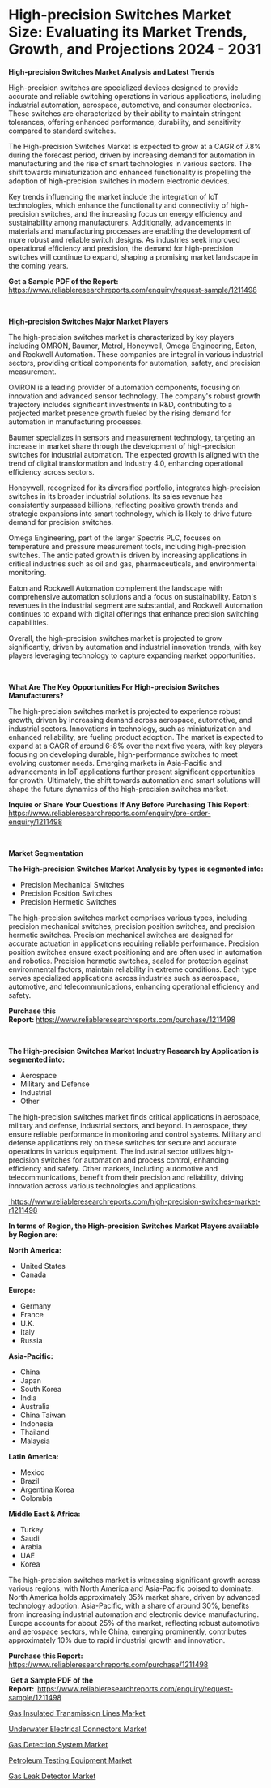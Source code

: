 <p><h1>High-precision Switches Market Size: Evaluating its Market Trends, Growth, and Projections 2024 - 2031</h1></p><p><strong>High-precision Switches Market Analysis and Latest Trends</strong></p>
<p><p>High-precision switches are specialized devices designed to provide accurate and reliable switching operations in various applications, including industrial automation, aerospace, automotive, and consumer electronics. These switches are characterized by their ability to maintain stringent tolerances, offering enhanced performance, durability, and sensitivity compared to standard switches. </p><p>The High-precision Switches Market is expected to grow at a CAGR of 7.8% during the forecast period, driven by increasing demand for automation in manufacturing and the rise of smart technologies in various sectors. The shift towards miniaturization and enhanced functionality is propelling the adoption of high-precision switches in modern electronic devices. </p><p>Key trends influencing the market include the integration of IoT technologies, which enhance the functionality and connectivity of high-precision switches, and the increasing focus on energy efficiency and sustainability among manufacturers. Additionally, advancements in materials and manufacturing processes are enabling the development of more robust and reliable switch designs. As industries seek improved operational efficiency and precision, the demand for high-precision switches will continue to expand, shaping a promising market landscape in the coming years.</p></p>
<p><strong>Get a Sample PDF of the Report:&nbsp;</strong> <a href="https://www.reliableresearchreports.com/enquiry/request-sample/1211498?utm_campaign=40&utm_medium=2&utm_source=Github&utm_content=ia&utm_term=17122024&utm_id=high-precision-switches">https://www.reliableresearchreports.com/enquiry/request-sample/1211498</a></p>
<p>&nbsp;</p>
<p><strong>High-precision Switches Major Market Players</strong></p>
<p><p>The high-precision switches market is characterized by key players including OMRON, Baumer, Metrol, Honeywell, Omega Engineering, Eaton, and Rockwell Automation. These companies are integral in various industrial sectors, providing critical components for automation, safety, and precision measurement.</p><p>OMRON is a leading provider of automation components, focusing on innovation and advanced sensor technology. The company's robust growth trajectory includes significant investments in R&D, contributing to a projected market presence growth fueled by the rising demand for automation in manufacturing processes.</p><p>Baumer specializes in sensors and measurement technology, targeting an increase in market share through the development of high-precision switches for industrial automation. The expected growth is aligned with the trend of digital transformation and Industry 4.0, enhancing operational efficiency across sectors.</p><p>Honeywell, recognized for its diversified portfolio, integrates high-precision switches in its broader industrial solutions. Its sales revenue has consistently surpassed billions, reflecting positive growth trends and strategic expansions into smart technology, which is likely to drive future demand for precision switches.</p><p>Omega Engineering, part of the larger Spectris PLC, focuses on temperature and pressure measurement tools, including high-precision switches. The anticipated growth is driven by increasing applications in critical industries such as oil and gas, pharmaceuticals, and environmental monitoring.</p><p>Eaton and Rockwell Automation complement the landscape with comprehensive automation solutions and a focus on sustainability. Eaton's revenues in the industrial segment are substantial, and Rockwell Automation continues to expand with digital offerings that enhance precision switching capabilities.</p><p>Overall, the high-precision switches market is projected to grow significantly, driven by automation and industrial innovation trends, with key players leveraging technology to capture expanding market opportunities.</p></p>
<p>&nbsp;</p>
<p><strong>What Are The Key Opportunities For High-precision Switches Manufacturers?</strong></p>
<p><p>The high-precision switches market is projected to experience robust growth, driven by increasing demand across aerospace, automotive, and industrial sectors. Innovations in technology, such as miniaturization and enhanced reliability, are fueling product adoption. The market is expected to expand at a CAGR of around 6-8% over the next five years, with key players focusing on developing durable, high-performance switches to meet evolving customer needs. Emerging markets in Asia-Pacific and advancements in IoT applications further present significant opportunities for growth. Ultimately, the shift towards automation and smart solutions will shape the future dynamics of the high-precision switches market.</p></p>
<p><strong>Inquire or Share Your Questions If Any Before Purchasing This Report:</strong> <a href="https://www.reliableresearchreports.com/enquiry/pre-order-enquiry/1211498?utm_campaign=40&utm_medium=2&utm_source=Github&utm_content=ia&utm_term=17122024&utm_id=high-precision-switches">https://www.reliableresearchreports.com/enquiry/pre-order-enquiry/1211498</a></p>
<p>&nbsp;</p>
<p><strong>Market Segmentation</strong></p>
<p><strong>The High-precision Switches Market Analysis by types is segmented into:</strong></p>
<p><ul><li>Precision Mechanical Switches</li><li>Precision Position Switches</li><li>Precision Hermetic Switches</li></ul></p>
<p><p>The high-precision switches market comprises various types, including precision mechanical switches, precision position switches, and precision hermetic switches. Precision mechanical switches are designed for accurate actuation in applications requiring reliable performance. Precision position switches ensure exact positioning and are often used in automation and robotics. Precision hermetic switches, sealed for protection against environmental factors, maintain reliability in extreme conditions. Each type serves specialized applications across industries such as aerospace, automotive, and telecommunications, enhancing operational efficiency and safety.</p></p>
<p><strong>Purchase this Report:&nbsp;</strong><a href="https://www.reliableresearchreports.com/purchase/1211498?utm_campaign=40&utm_medium=2&utm_source=Github&utm_content=ia&utm_term=17122024&utm_id=high-precision-switches">https://www.reliableresearchreports.com/purchase/1211498</a></p>
<p>&nbsp;</p>
<p><strong>The High-precision Switches Market Industry Research by Application is segmented into:</strong></p>
<p><ul><li>Aerospace</li><li>Military and Defense</li><li>Industrial</li><li>Other</li></ul></p>
<p><p>The high-precision switches market finds critical applications in aerospace, military and defense, industrial sectors, and beyond. In aerospace, they ensure reliable performance in monitoring and control systems. Military and defense applications rely on these switches for secure and accurate operations in various equipment. The industrial sector utilizes high-precision switches for automation and process control, enhancing efficiency and safety. Other markets, including automotive and telecommunications, benefit from their precision and reliability, driving innovation across various technologies and applications.</p></p>
<p><a href="https://www.reliableresearchreports.com/high-precision-switches-market-r1211498?utm_campaign=40&utm_medium=2&utm_source=Github&utm_content=ia&utm_term=17122024&utm_id=high-precision-switches">&nbsp;https://www.reliableresearchreports.com/high-precision-switches-market-r1211498</a></p>
<p><strong>In terms of Region, the High-precision Switches Market Players available by Region are:</strong></p>
<p>
    <p> <strong> North America: </strong>
        <ul>
            <li>United States</li>
            <li>Canada</li>
        </ul>
        </p> 
    <p> <strong> Europe: </strong>
        <ul>
            <li>Germany</li>
            <li>France</li>
            <li>U.K.</li>
            <li>Italy</li>
            <li>Russia</li>
        </ul>
        </p> 
    <p> <strong> Asia-Pacific: </strong>
        <ul>
            <li>China</li>
            <li>Japan</li>
            <li>South Korea</li>
            <li>India</li>
            <li>Australia</li>
            <li>China Taiwan</li>
            <li>Indonesia</li>
            <li>Thailand</li>
            <li>Malaysia</li>
        </ul>
        </p> 
    <p> <strong> Latin America: </strong>
        <ul>
            <li>Mexico</li>
            <li>Brazil</li>
            <li>Argentina Korea</li>
            <li>Colombia</li>
        </ul>
        </p> 
    <p> <strong> Middle East & Africa: </strong>
        <ul>
            <li>Turkey</li>
            <li>Saudi</li>
            <li>Arabia</li>
            <li>UAE</li>
            <li>Korea</li>
        </ul>
    </p>
    </p>
<p><p>The high-precision switches market is witnessing significant growth across various regions, with North America and Asia-Pacific poised to dominate. North America holds approximately 35% market share, driven by advanced technology adoption. Asia-Pacific, with a share of around 30%, benefits from increasing industrial automation and electronic device manufacturing. Europe accounts for about 25% of the market, reflecting robust automotive and aerospace sectors, while China, emerging prominently, contributes approximately 10% due to rapid industrial growth and innovation.</p></p>
<p><strong>Purchase this Report: </strong><a href="https://www.reliableresearchreports.com/purchase/1211498?utm_campaign=40&utm_medium=2&utm_source=Github&utm_content=ia&utm_term=17122024&utm_id=high-precision-switches">https://www.reliableresearchreports.com/purchase/1211498</a></p>
<p>&nbsp;<strong>Get a Sample PDF of the Report:&nbsp;&nbsp;</strong><a href="https://www.reliableresearchreports.com/enquiry/request-sample/1211498?utm_campaign=40&utm_medium=2&utm_source=Github&utm_content=ia&utm_term=17122024&utm_id=high-precision-switches">https://www.reliableresearchreports.com/enquiry/request-sample/1211498</a></p>
<p><strong></strong></p>
<p><p><a href="https://www.linkedin.com/pulse/market-demand-revenue-analysis-gas-insulated-transmission-lines-iy16f?utm_campaign=40&utm_medium=2&utm_source=Github&utm_content=ia&utm_term=17122024&utm_id=high-precision-switches">Gas Insulated Transmission Lines Market</a></p><p><a href="https://github.com/abbislposival/Market-Research-Report-List-1/blob/main/underwater-electrical-connectors-market.md?utm_campaign=40&utm_medium=2&utm_source=Github&utm_content=ia&utm_term=17122024&utm_id=high-precision-switches">Underwater Electrical Connectors Market</a></p><p><a href="https://www.linkedin.com/pulse/gas-detection-system-market-research-report-trends-overview-ttdif?utm_campaign=40&utm_medium=2&utm_source=Github&utm_content=ia&utm_term=17122024&utm_id=high-precision-switches">Gas Detection System Market</a></p><p><a href="https://github.com/DixieGrimes/Market-Research-Report-List-1/blob/main/petroleum-testing-equipment-market.md?utm_campaign=40&utm_medium=2&utm_source=Github&utm_content=ia&utm_term=17122024&utm_id=high-precision-switches">Petroleum Testing Equipment Market</a></p><p><a href="https://www.linkedin.com/pulse/gas-leak-detector-market-forecasted-using-segmentation-share-yrd4f?utm_campaign=40&utm_medium=2&utm_source=Github&utm_content=ia&utm_term=17122024&utm_id=high-precision-switches">Gas Leak Detector Market</a></p></p>